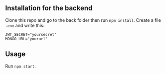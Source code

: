 ## Installation for the backend

Clone this repo and go to the back folder then run `npm install`.
Create a file `.env` and write this:

```
JWT_SECRET="yoursecret"
MONGO_URL="yoururl"
```

## Usage

Run `npm start`.

